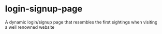 # login-signup-page
A dynamic login/signup page that resembles the first sightings when visiting a well renowned website 
